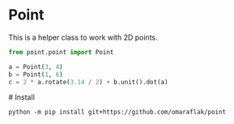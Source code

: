 # Point

This is a helper class to work with 2D points.

```python
from point.point import Point

a = Point(3, 4)
b = Point(1, 6)
c = 2 * a.rotate(3.14 / 2) + b.unit().dot(a)
```

# Install

```
python -m pip install git+https://github.com/omaraflak/point 
```